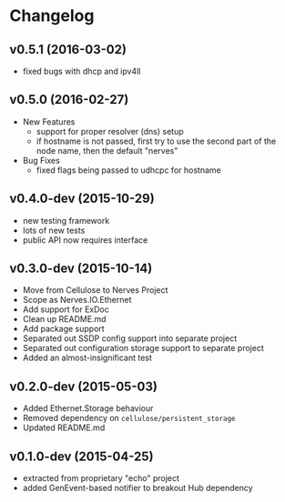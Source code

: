 # Changelog

## v0.5.1 (2016-03-02)

* fixed bugs with dhcp and ipv4ll

## v0.5.0 (2016-02-27)
* New Features
  * support for proper resolver (dns) setup
  * if hostname is not passed, first try to use the second part of the node name, then the default "nerves"
* Bug Fixes
  * fixed flags being passed to udhcpc for hostname


## v0.4.0-dev (2015-10-29)

* new testing framework
* lots of new tests
* public API now requires interface

## v0.3.0-dev (2015-10-14)

* Move from Cellulose to Nerves Project
* Scope as Nerves.IO.Ethernet
* Add support for ExDoc
* Clean up README.md
* Add package support
* Separated out SSDP config support into separate project
* Separated out configuration storage support to separate project
* Added an almost-insignificant test

## v0.2.0-dev (2015-05-03)

- Added Ethernet.Storage behaviour
- Removed dependency on `cellulose/persistent_storage`
- Updated README.md

## v0.1.0-dev (2015-04-25)

- extracted from proprietary "echo" project
- added GenEvent-based notifier to breakout Hub dependency
